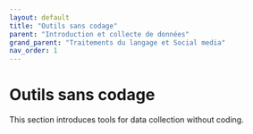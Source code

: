 ```yaml
---
layout: default
title: "Outils sans codage"
parent: "Introduction et collecte de données"
grand_parent: "Traitements du langage et Social media"
nav_order: 1
---
```


# Outils sans codage

This section introduces tools for data collection without coding.